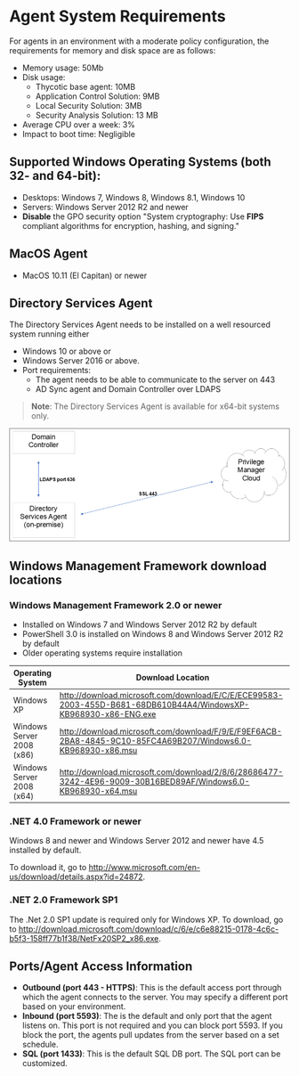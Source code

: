 [title]: # (System Requirements)
[tags]: # (agents)
[priority]: # (1601)
# Agent System Requirements

For agents in an environment with a moderate policy configuration, the requirements for memory and disk space are as follows:

* Memory usage: 50Mb
* Disk usage:
  * Thycotic base agent: 10MB
  * Application Control Solution: 9MB
  * Local Security Solution: 3MB
  * Security Analysis Solution: 13 MB
* Average CPU over a week: 3%
* Impact to boot time: Negligible

## Supported Windows Operating Systems (both 32- and 64-bit):

* Desktops: Windows 7, Windows 8, Windows 8.1, Windows 10
* Servers: Windows Server 2012 R2 and newer
* __Disable__ the GPO security option "System cryptography: Use __FIPS__ compliant algorithms for encryption, hashing, and signing."

## MacOS Agent

* MacOS 10.11 (El Capitan) or newer

## Directory Services Agent

The Directory Services Agent needs to be installed on a well resourced system running either

* Windows 10 or above or
* Windows Server 2016 or above.
* Port requirements:
  * The agent needs to be able to communicate to the server on 443
  * AD Sync agent and Domain Controller over LDAPS

>**Note**: The Directory Services Agent is available for x64-bit systems only.

![dsa](images/dsa/ad-sync.png "DSA Network Diagram")

## Windows Management Framework download locations

### Windows Management Framework 2.0 or newer

* Installed on Windows 7 and Windows Server 2012 R2 by default
* PowerShell 3.0 is installed on Windows 8 and Windows Server 2012 R2 by default
* Older operating systems require installation

| Operating System | Download Location |
| ----- | ----- |
| Windows XP | http://download.microsoft.com/download/E/C/E/ECE99583-2003-455D-B681-68DB610B44A4/WindowsXP-KB968930-x86-ENG.exe |
| Windows Server 2008 (x86) | http://download.microsoft.com/download/F/9/E/F9EF6ACB-2BA8-4845-9C10-85FC4A69B207/Windows6.0-KB968930-x86.msu |
Windows Server 2008 (x64) | http://download.microsoft.com/download/2/8/6/28686477-3242-4E96-9009-30B16BED89AF/Windows6.0-KB968930-x64.msu |

### .NET 4.0 Framework or newer

Windows 8 and newer and Windows Server 2012 and newer have 4.5 installed by default.

To download it, go to http://www.microsoft.com/en-us/download/details.aspx?id=24872.

### .NET 2.0 Framework SP1

The .Net 2.0 SP1 update is required only for Windows XP. To download, go to http://download.microsoft.com/download/c/6/e/c6e88215-0178-4c6c-b5f3-158ff77b1f38/NetFx20SP2_x86.exe.

## Ports/Agent Access Information

* __Outbound (port 443 - HTTPS)__: This is the default access port through which the agent connects to the server. You may specify a different port based on your environment.
* __Inbound (port 5593)__: The is the default and only port that the agent listens on. This port is not required and you can block port 5593. If you block the port, the agents pull updates from the server based on a set schedule.
* __SQL (port 1433)__: This is the default SQL DB port. The SQL port can be customized.
